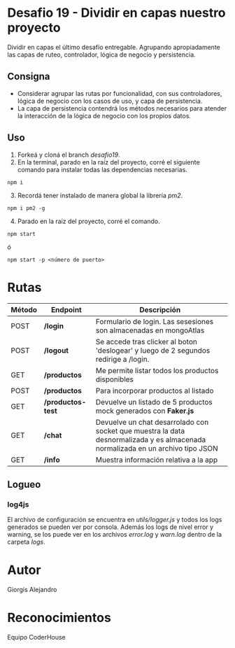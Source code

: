 # Desafio 19 - Dividir en capas nuestro proyecto

Dividir en capas el último desafío entregable. Agrupando apropiadamente las capas de ruteo, controlador, lógica de negocio y persistencia.

## Consigna

- Considerar agrupar las rutas por funcionalidad, con sus controladores, lógica de negocio con los casos de uso, y capa de persistencia.
- La capa de persistencia contendrá los métodos necesarios para atender la interacción de la lógica de negocio con los propios datos.

## Uso

1. Forkeá y cloná el branch _desafio19_.
2. En la terminal, parado en la raíz del proyecto, corré el siguiente comando para instalar todas las dependencias necesarias.

```
npm i
```

3. Recordá tener instalado de manera global la librería _pm2_.

```
npm i pm2 -g
```

4. Parado en la raíz del proyecto, corré el comando.

```
npm start
```

ó

```
npm start -p <número de puerto>
```

# Rutas

| Método | Endpoint            | Descripción                                                                                                                    |
| ------ | ------------------- | ------------------------------------------------------------------------------------------------------------------------------ |
| POST   | **/login**          | Formulario de login. Las sesesiones son almacenadas en mongoAtlas                                                              |
| POST   | **/logout**         | Se accede tras clicker al boton 'deslogear' y luego de 2 segundos redirige a /login.                                           |
| GET    | **/productos**      | Me permite listar todos los productos disponibles                                                                              |
| POST   | **/productos**      | Para incorporar productos al listado                                                                                           |
| GET    | **/productos-test** | Devuelve un listado de 5 productos mock generados con **Faker.js**                                                             |
| GET    | **/chat**           | Devuelve un chat desarrolado con socket que muestra la data desnormalizada y es almacenada normalizada en un archivo tipo JSON |
| GET    | **/info**           | Muestra información relativa a la app    

## Logueo

### log4js

El archivo de configuración se encuentra en _utils/logger.js_ y todos los logs generados se pueden ver por consola. Además los logs de nivel error y warning, se los puede ver en los archivos _error.log_ y _warn.log_ dentro de la carpeta _logs_.

# Autor

Giorgis Alejandro

# Reconocimientos

Equipo CoderHouse
